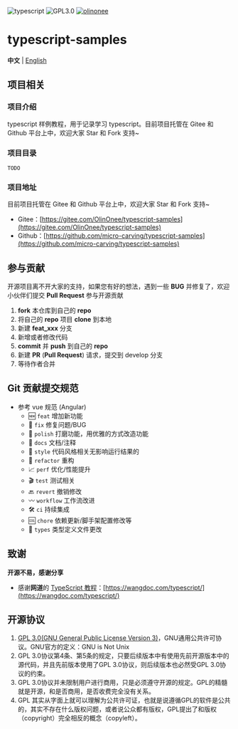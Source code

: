 <p>
  <img src="https://img.shields.io/badge/typescript-5.4.5-green" alt="typescript"/>
  <img src="https://img.shields.io/badge/license-GPL3.0-blue" alt="GPL3.0"/>
  <a target="_blank" href="https://gitee.com/OlinOnee">
    <img src="https://img.shields.io/badge/Author-OlinOnee-ff69b4" alt="olinonee">
  </a>
</p>

# typescript-samples

**中文** | [English](./README.en.md)

## 项目相关

### 项目介绍

typescript 样例教程，用于记录学习 typescript。目前项目托管在 Gitee 和 Github 平台上中，欢迎大家 Star 和 Fork 支持~

### 项目目录

```shell
TODO
```

### 项目地址

目前项目托管在 Gitee 和 Github 平台上中，欢迎大家 Star 和 Fork 支持~

- Gitee：[https://gitee.com/OlinOnee/typescript-samples](https://gitee.com/OlinOnee/typescript-samples)
- Github：[https://github.com/micro-carving/typescript-samples](https://github.com/micro-carving/typescript-samples)

## 参与贡献

开源项目离不开大家的支持，如果您有好的想法，遇到一些 **BUG** 并修复了，欢迎小伙伴们提交 **Pull Request** 参与开源贡献

1. **fork** 本仓库到自己的 **repo**
2. 将自己的 **repo** 项目 **clone** 到本地
3. 新建 **feat_xxx** 分支
4. 新增或者修改代码
5. **commit** 并 **push** 到自己的 **repo**
6. 新建 **PR** (**Pull Request**) 请求，提交到 develop 分支
7. 等待作者合并

## Git 贡献提交规范
- 参考 vue 规范 (Angular) 
  - 🆕 `feat` 增加新功能
  - 🐞 `fix` 修复问题/BUG
  - 🧽 `polish` 打磨功能，用优雅的方式改造功能
  - 📝 `docs` 文档/注释
  - 🎨 `style` 代码风格相关无影响运行结果的
  - 🧬 `refactor` 重构
  - 📈 `perf` 优化/性能提升
  - 🎬 `test` 测试相关
  - 🔙 `revert` 撤销修改
  - 〰 `workflow` 工作流改进
  - 🛠 `ci` 持续集成
  - 🆒 `chore` 依赖更新/脚手架配置修改等
  - 💱 `types` 类型定义文件更改

## 致谢

**开源不易，感谢分享**

- 感谢**网道**的 [TypeScript 教程](https://wangdoc.com/typescript/)：[https://wangdoc.com/typescript/](https://wangdoc.com/typescript/)

## 开源协议

1. [GPL 3.0(GNU General Public License Version 3)](https://www.gnu.org/licenses/gpl-3.0.txt)，GNU通⽤公共许可协议。GNU官⽅的定义：GNU is
   Not Unix
2. GPL 3.0协议第4条、第5条的规定，只要后续版本中有使⽤先前开源版本中的源代码，并且先前版本使⽤了GPL 3.0协议，则后续版本也必然受GPL 3.0协议的约束。
3. GPL 3.0协议并未限制⽤户进⾏商⽤，只是必须遵守开源的规定。GPL的精髓就是开源，和是否商⽤，是否收费完全没有关系。
4. GPL 其实从字⾯上就可以理解为公共许可证，也就是说遵循GPL的软件是公共的，其实不存在什么版权问题，或者说公众都有版权，GPL提出了和版权 （copyright）完全相反的概念（copyleft）。
